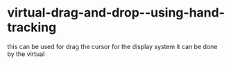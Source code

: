 # virtual-drag-and-drop--using-hand-tracking
this can be used for drag the cursor for the display system it can be done by the virtual
